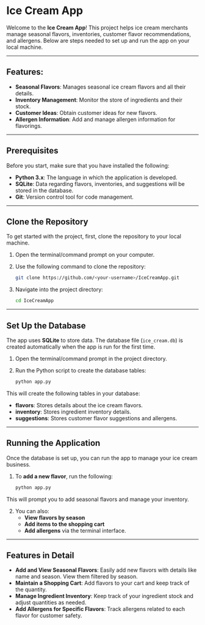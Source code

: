 # Ice Cream App

Welcome to the **Ice Cream App**! This project helps ice cream merchants manage seasonal flavors, inventories, customer flavor recommendations, and allergens. Below are steps needed to set up and run the app on your local machine.

---

## Features:
- **Seasonal Flavors**: Manages seasonal ice cream flavors and all their details.
- **Inventory Management**: Monitor the store of ingredients and their stock.
- **Customer Ideas**: Obtain customer ideas for new flavors.
- **Allergen Information**: Add and manage allergen information for flavorings.

---

## Prerequisites

Before you start, make sure that you have installed the following:

- **Python 3.x**: The language in which the application is developed.
- **SQLite**: Data regarding flavors, inventories, and suggestions will be stored in the database.
- **Git**: Version control tool for code management.

---

## Clone the Repository

To get started with the project, first, clone the repository to your local machine.

1. Open the terminal/command prompt on your computer.
2. Use the following command to clone the repository:

    ```bash
    git clone https://github.com/<your-username>/IceCreamApp.git
    ```

3. Navigate into the project directory:

    ```bash
    cd IceCreamApp
    ```

---

## Set Up the Database

The app uses **SQLite** to store data. The database file (`ice_cream.db`) is created automatically when the app is run for the first time.

1. Open the terminal/command prompt in the project directory.
2. Run the Python script to create the database tables:

    ```bash
    python app.py
    ```

This will create the following tables in your database:

- **flavors**: Stores details about the ice cream flavors.
- **inventory**: Stores ingredient inventory details.
- **suggestions**: Stores customer flavor suggestions and allergens.

---

## Running the Application

Once the database is set up, you can run the app to manage your ice cream business.

1. To **add a new flavor**, run the following:

    ```bash
    python app.py
    ```

This will prompt you to add seasonal flavors and manage your inventory.

2. You can also:
    - **View flavors by season**
    - **Add items to the shopping cart**
    - **Add allergens** via the terminal interface.

---

## Features in Detail

- **Add and View Seasonal Flavors**: Easily add new flavors with details like name and season. View them filtered by season.
- **Maintain a Shopping Cart**: Add flavors to your cart and keep track of the quantity.
- **Manage Ingredient Inventory**: Keep track of your ingredient stock and adjust quantities as needed.
- **Add Allergens for Specific Flavors**: Track allergens related to each flavor for customer safety.
